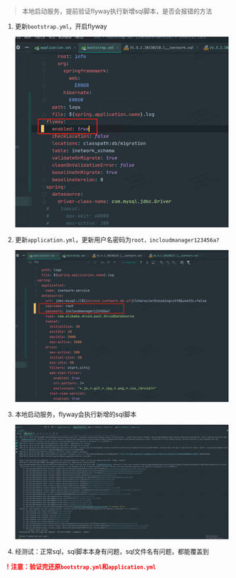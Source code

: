 > 本地启动服务，提前验证flyway执行新增sql脚本，是否会报错的方法

1. 更新`bootstrap.yml`，开启flyway

   ![开启flyway](images/开启flyway.png)

2. 更新`application.yml`，更新用户名密码为`root，incloudmanager123456a?`

   ![更新数据库用户名密码](images/更新数据库用户名密码.png)

3. 本地启动服务，flyway会执行新增的sql脚本

   ![本地启动服务flyway报错](images/本地启动服务flyway报错.png)

4. 经测试：正常sql，sql脚本本身有问题，sql文件名有问题，都能覆盖到

<span style=color:red>**！注意：验证完还原`bootstrap.yml`和`application.yml`**</span>